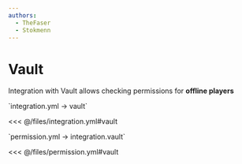 ```yaml
---
authors:
  - TheFaser
  - Stokmenn
---
```


# Vault

Integration with Vault allows checking permissions for **offline players**

[//]: # (integration.yml)
<!--@include: @/parts/words.md#setting-->
<!--@include: @/parts/words.md#path--> `integration.yml → vault`

<!--@include: @/parts/words.md#default-->
<<< @/files/integration.yml#vault

<!--@include: @/parts/enable.md-->

[//]: # (permission.yml)
<!--@include: @/parts/words.md#permission-->
<!--@include: @/parts/words.md#path--> `permission.yml → integration.vault`

<!--@include: @/parts/words.md#default-->
<<< @/files/permission.yml#vault

<!--@include: @/parts/permission/permissionTier3.md-->